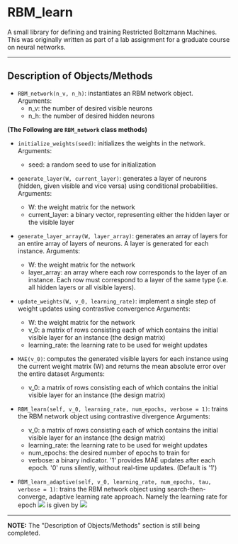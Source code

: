 # RBM_learn

A small library for defining and training Restricted Boltzmann Machines. This was originally written as part of a lab assignment for a graduate course on neural networks.

---

## Description of Objects/Methods

* `RBM_network(n_v, n_h)`: instantiates an RBM network object.    
    Arguments:
    - n_v: the number of desired visible neurons
    - n_h: the number of desired hidden neurons

**(The Following are `RBM_network` class methods)** 

* `initialize_weights(seed)`: initializes the weights in the network.    
    Arguments:
    - seed: a random seed to use for initialization

* `generate_layer(W, current_layer)`: generates a layer of neurons (hidden, given visible and vice versa) using conditional probabilities.    
    Arguments:
    - W: the weight matrix for the network
    - current_layer: a binary vector, representing either the hidden layer or the visible layer

* `generate_layer_array(W, layer_array)`: generates an array of layers for an entire array of layers of neurons. A layer is generated for each instance.
    Arguments:
    - W: the weight matrix for the network
    - layer_array: an array where each row corresponds to the layer of an instance. Each row must correspond to a layer of the same type (i.e. all hidden layers or all visible layers).

* `update_weights(W, v_0, learning_rate)`: implement a single step of weight updates using contrastive convergence
    Arguments:
    - W: the weight matrix for the network
    - v_0: a matrix of rows consisting each of which contains the initial visible layer for an instance (the design matrix)
    - learning_rate: the learning rate to be used for weight updates

* `MAE(v_0)`: computes the generated visible layers for each instance using the current weight matrix (W) and returns the mean absolute error over the entire dataset
    Arguments:
    - v_0: a matrix of rows consisting each of which contains the initial visible layer for an instance (the design matrix)

* `RBM_learn(self, v_0, learning_rate, num_epochs, verbose = 1)`: trains the RBM network object using contrastive divergence
    Arguments:
    - v_0: a matrix of rows consisting each of which contains the initial visible layer for an instance (the design matrix)
    - learning_rate: the learning rate to be used for weight updates
    - num_epochs: the desired number of epochs to train for
    - verbose: a binary indicator. '1' provides MAE updates after each epoch. '0' runs silently, without real-time updates. (Default is '1')

* `RBM_learn_adaptive(self, v_0, learning_rate, num_epochs, tau, verbose = 1)`: trains the RBM network object using search-then-converge, adaptive learning rate approach. Namely the learning rate for epoch <img src="https://render.githubusercontent.com/render/math?math=n"> is given by <img src="https://render.githubusercontent.com/render/math?math=\eta(n) = \frac{\eta_0}{1 + (n/\tau)}">
---

**NOTE:** The "Description of Objects/Methods" section is still being completed.
